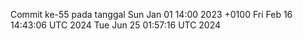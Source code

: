 Commit ke-55 pada tanggal Sun Jan 01 14:00 2023 +0100
Fri Feb 16 14:43:06 UTC 2024
Tue Jun 25 01:57:16 UTC 2024
